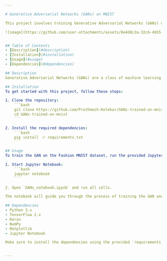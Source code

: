 ```yaml
---

# Generative Adversarial Networks (GANs) on MNIST

This project involves training Generative Adversarial Networks (GANs) on the MNIST handwritten digits dataset to generate images of handwritten digits similar to those in the dataset. GANs consist of two neural networks, a generator and a discriminator, that are trained together to produce realistic synthetic data.

![image](https://github.com/user-attachments/assets/8e4d8c2a-32c6-4b55-a7df-5e3e508af6b6)


## Table of Contents
- [Description](#description)
- [Installation](#installation)
- [Usage](#usage)
- [Dependencies](#dependencies)

## Description
Generative Adversarial Networks (GANs) are a class of machine learning frameworks designed by Ian Goodfellow and his colleagues in 2014. This project applies GANs to the MNIST dataset, which consists of 70,000 grayscale images of 28x28 pixels each, divided into 60,000 training images and 10,000 test images. The dataset includes images of handwritten digits from 0 to 9.

## Installation
To get started with this project, follow these steps:

1. Clone the repository:
    ```bash
    git clone https://github.com/Prathmesh-Kolekar/GANs-trained-on-mnist.git
    cd GANs-trained-on-mnist
    ```

2. Install the required dependencies:
    ```bash
    pip install -r requirements.txt
    ```

## Usage
To train the GAN on the Fashion MNIST dataset, run the provided Jupyter notebook:

1. Start Jupyter Notebook:
    ```bash
    jupyter notebook
    ```

2. Open `GANs_notebook.ipynb` and run all cells.

The notebook will guide you through the process of training the GAN and generating new fashion item images.

## Dependencies
- Python 3.x
- TensorFlow 2.x
- Keras
- NumPy
- Matplotlib
- Jupyter Notebook

Make sure to install the dependencies using the provided `requirements.txt` file.


---
```

